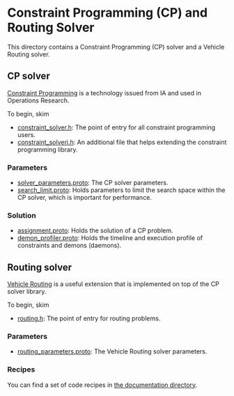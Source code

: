 # Constraint Programming (CP) and Routing Solver

This directory contains a Constraint Programming (CP) solver and a Vehicle Routing solver.

## CP solver

[Constraint Programming](http://en.wikipedia.org/wiki/Constraint_programming) is a technology
issued from IA and used in Operations Research.

To begin, skim
* [constraint_solver.h](constraint_solver.h):
The point of entry for all constraint programming users.  
* [constraint_solveri.h](constraint_solveri.h):
An additional file that helps extending the constraint programming library.

### Parameters
* [solver_parameters.proto](solver_parameters.proto):
The CP solver parameters.
* [search_limit.proto](search_limit.proto):
Holds parameters to limit the search space within the CP solver, which is important for performance.

### Solution
* [assignment.proto](assignment.proto):
Holds the solution of a CP problem.
* [demon_profiler.proto](demon_profiler.proto):
Holds the timeline and execution profile of constraints and demons (daemons).

## Routing solver

[Vehicle Routing](http://en.wikipedia.org/wiki/Vehicle_routing) is a useful
extension that is implemented on top of the CP solver library.

To begin, skim
* [routing.h](routing.h):
The point of entry for routing problems.

### Parameters
* [routing_parameters.proto](routing_parameters.proto):
The Vehicle Routing solver parameters.

### Recipes

You can find a set of code recipes in
[the documentation directory](doc/routing.md).
